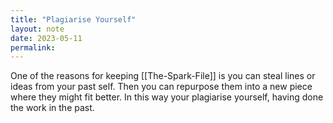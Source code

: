 ```yaml
---
title: "Plagiarise Yourself"
layout: note
date: 2023-05-11
permalink:
---
```


One of the reasons for keeping [[The-Spark-File]] is you can steal lines or ideas from your past self. Then you can repurpose them into a new piece where they might fit better. 
In this way your plagiarise yourself, having done the work in the past. 